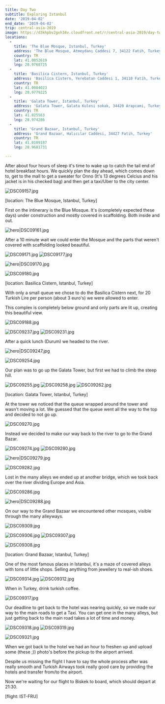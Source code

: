 ```yaml
---
title: Day Two
subtitle: Exploring Istanbul
date: '2019-04-02'
end_date: '2019-04-02'
trip: central-asia-2019
image: https://d3khpbv2gxh34v.cloudfront.net/r/central-asia-2019/day-two/DSC09180.jpg
locations:
  -
    title: 'The Blue Mosque, Istanbul, Turkey'
    address: 'The Blue Mosque, Atmeydanı Caddesi 7, 34122 Fatih, Turkey'
    country: TR
    lat: 41.0052619
    lng: 28.9768725
  -
    title: 'Basilica Cistern, Istanbul, Turkey'
    address: 'Basilica Cistern, Yerebatan Caddesi 1, 34110 Fatih, Turkey'
    country: TR
    lat: 41.0084023
    lng: 28.9779225
  -
    title: 'Galata Tower, Istanbul, Turkey'
    address: 'Galata Tower, Galata Kulesi sokak, 34420 Arapcami, Turkey'
    country: TR
    lat: 41.025563
    lng: 28.974286
  -
    title: 'Grand Bazaar, Istanbul, Turkey'
    address: 'Grand Bazaar, Halıcılar Caddesi, 34427 Fatih, Turkey'
    country: TR
    lat: 41.0109187
    lng: 28.9681731

---
```


After about four hours of sleep it's time to wake up to catch the tail end of hotel breakfast hours. We quickly plan the day ahead, which comes down to, get to the mall to get a sweater for Onno (It's 13 degrees Celcius and his jacket is in his checked bag) and then get a taxi/Uber to the city center.


![DSC09157.jpg](https://d3khpbv2gxh34v.cloudfront.net/r/central-asia-2019/day-two/DSC09157.jpg "1.5")

[location: The Blue Mosque, Istanbul, Turkey]

First on the intinerary is the Blue Mosque. It's (completely expected these days) under construction and mostly covered in scaffolding. Both inside and out.


![hero|DSC09161.jpg](https://d3khpbv2gxh34v.cloudfront.net/r/central-asia-2019/day-two/DSC09161.jpg "1.5")

After a 10 minute wait we could enter the Mosque and the parts that weren't covered with scaffolding looked beautiful.

![DSC09171.jpg](https://d3khpbv2gxh34v.cloudfront.net/r/central-asia-2019/day-two/DSC09171.jpg "1.5")
![DSC09177.jpg](https://d3khpbv2gxh34v.cloudfront.net/r/central-asia-2019/day-two/DSC09177.jpg "1.5")

![hero|DSC09170.jpg](https://d3khpbv2gxh34v.cloudfront.net/r/central-asia-2019/day-two/DSC09170.jpg "1.5")

![DSC09180.jpg](https://d3khpbv2gxh34v.cloudfront.net/r/central-asia-2019/day-two/DSC09180.jpg "1.5")

[location: Basilica Cistern, Istanbul, Turkey]

With only a small queue we chose to do the Basilica Cistern next, for 20 Turkish Lire per person (about 3 euro's) we were allowed to enter.

This complex is completely below ground and only parts are lit up, creating this beautiful view.

![DSC09188.jpg](https://d3khpbv2gxh34v.cloudfront.net/r/central-asia-2019/day-two/DSC09188.jpg "1.358")

![DSC09237.jpg](https://d3khpbv2gxh34v.cloudfront.net/r/central-asia-2019/day-two/DSC09237.jpg "1.5")
![DSC09231.jpg](https://d3khpbv2gxh34v.cloudfront.net/r/central-asia-2019/day-two/DSC09231.jpg "1.5")

After a quick lunch (Durum) we headed to the river.

![hero|DSC09247.jpg](https://d3khpbv2gxh34v.cloudfront.net/r/central-asia-2019/day-two/DSC09247.jpg "1.5")

![DSC09254.jpg](https://d3khpbv2gxh34v.cloudfront.net/r/central-asia-2019/day-two/DSC09254.jpg "1.5")

Our plan was to go up the Galata Tower, but first we had to climb the steep hill.

![DSC09255.jpg](https://d3khpbv2gxh34v.cloudfront.net/r/central-asia-2019/day-two/DSC09255.jpg "1.5")
![DSC09258.jpg](https://d3khpbv2gxh34v.cloudfront.net/r/central-asia-2019/day-two/DSC09258.jpg "1.5")
![DSC09262.jpg](https://d3khpbv2gxh34v.cloudfront.net/r/central-asia-2019/day-two/DSC09262.jpg "0.667")

[location: Galata Tower, Istanbul, Turkey]

At the tower we noticed that the queue wrapped around the tower and wasn't moving a lot. We guessed that the queue went all the way to the top and decided to not go up.

![DSC09270.jpg](https://d3khpbv2gxh34v.cloudfront.net/r/central-asia-2019/day-two/DSC09270.jpg "1.566")

Instead we decided to make our way back to the river to go to the Grand Bazar.

![DSC09274.jpg](https://d3khpbv2gxh34v.cloudfront.net/r/central-asia-2019/day-two/DSC09274.jpg "1.5")
![DSC09280.jpg](https://d3khpbv2gxh34v.cloudfront.net/r/central-asia-2019/day-two/DSC09280.jpg "1.5")

![hero|DSC09279.jpg](https://d3khpbv2gxh34v.cloudfront.net/r/central-asia-2019/day-two/DSC09279.jpg "1.5")


![DSC09282.jpg](https://d3khpbv2gxh34v.cloudfront.net/r/central-asia-2019/day-two/DSC09282.jpg "1.5")

Lost in the many alleys we ended up at another bridge, which we took back over the river dividing Europe and Asia.

![DSC09286.jpg](https://d3khpbv2gxh34v.cloudfront.net/r/central-asia-2019/day-two/DSC09286.jpg "1.5")

![hero|DSC09288.jpg](https://d3khpbv2gxh34v.cloudfront.net/r/central-asia-2019/day-two/DSC09288.jpg "1.5")

On our way to the Grand Bazaar we encountered other mosques, visible through the many alleyways.

![DSC09309.jpg](https://d3khpbv2gxh34v.cloudfront.net/r/central-asia-2019/day-two/DSC09309.jpg "1.5")

![DSC09306.jpg](https://d3khpbv2gxh34v.cloudfront.net/r/central-asia-2019/day-two/DSC09306.jpg "1.5")
![DSC09307.jpg](https://d3khpbv2gxh34v.cloudfront.net/r/central-asia-2019/day-two/DSC09307.jpg "1.5")


![DSC09308.jpg](https://d3khpbv2gxh34v.cloudfront.net/r/central-asia-2019/day-two/DSC09308.jpg "1.5")

[location: Grand Bazaar, Istanbul, Turkey]

One of the most famous places in Istanbul, it's a maze of covered alleys with tons of little shops. Selling anything from jewellery to real-ish shoes.

![DSC09314.jpg](https://d3khpbv2gxh34v.cloudfront.net/r/central-asia-2019/day-two/DSC09314.jpg "1.5")
![DSC09312.jpg](https://d3khpbv2gxh34v.cloudfront.net/r/central-asia-2019/day-two/DSC09312.jpg "1.5")

When in Turkey, drink turkish coffee.

![DSC09317.jpg](https://d3khpbv2gxh34v.cloudfront.net/r/central-asia-2019/day-two/DSC09317.jpg "1.5")

Our deadline to get back to the hotel was nearing quickly, so we made our way to the main roads to get a Taxi. You can get one in the many alleys, but just getting back to the main road takes a lot of time and money.

![DSC09318.jpg](https://d3khpbv2gxh34v.cloudfront.net/r/central-asia-2019/day-two/DSC09318.jpg "1.5")
![DSC09319.jpg](https://d3khpbv2gxh34v.cloudfront.net/r/central-asia-2019/day-two/DSC09319.jpg "1.5")

![DSC09321.jpg](https://d3khpbv2gxh34v.cloudfront.net/r/central-asia-2019/day-two/DSC09321.jpg "1.5")

When we got back to the hotel we had an hour to freshen up and upload some (these ;)) photo's before the pickup to the airport arrived.

Despite us missing the flight I have to say the whole process after was really smooth and Turkish Airways took really good care by providing the hotels and transfer from/to the airport.

Now we're waiting for our flight to Biskek to board, which should depart at 21:30.

[flight: IST-FRU]
